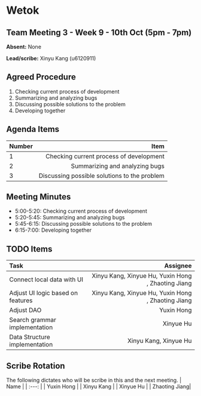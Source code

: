 # Wetok

## Team Meeting 3 - Week 9 - 10th Oct (5pm - 7pm)
**Absent:** None

**Lead/scribe:** Xinyu Kang (u6120911)

## Agreed Procedure
1. Checking current process of development
2. Summarizing and analyzing bugs
3. Discussing possible solutions to the problem
4. Developing together

## Agenda Items
| Number | Item |
| :--- | ---: |
| 1 | Checking current process of development |
| 2 | Summarizing and analyzing bugs |
| 3 | Discussing possible solutions to the problem |

## Meeting Minutes
- 5:00-5:20: Checking current process of development
- 5:20-5:45: Summarizing and analyzing bugs
- 5:45-6:15: Discussing possible solutions to the problem
- 6:15-7:00: Developing together

## TODO Items
| Task | Assignee |
| :--- | ---: |
| Connect local data with UI | Xinyu Kang, Xinyue Hu, Yuxin Hong , Zhaoting Jiang|
| Adjust UI logic based on features| Xinyu Kang, Xinyue Hu, Yuxin Hong , Zhaoting Jiang|
| Adjust DAO| Yuxin Hong |
| Search grammar implementation | Xinyue Hu |
| Data Structure implementation | Xinyu Kang, Xinyue Hu |

## Scribe Rotation
The following dictates who will be scribe in this and the next meeting.
| Name |
| :---: |
| Yuxin Hong |
| Xinyu Kang |
| Xinyue Hu |
| Zhaoting Jiang|
